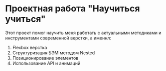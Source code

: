 # Проектная работа "Научиться учиться"
Этот проект помог научить меня работать с актуальными методиками и инструментами современной верстки, а именнл:
1. Flexbox верстка
2. Структуризация БЭМ методом Nested
3. Позиционирование элементов
4. Использование API и анимаций